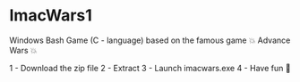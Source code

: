 # ImacWars1
Windows Bash Game (C - language) based on the famous game 💥 Advance Wars 💥

1 - Download the zip file
2 - Extract
3 - Launch imacwars.exe
4 - Have fun 🥳
